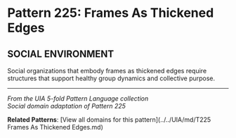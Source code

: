 # Pattern 225: Frames As Thickened Edges

## SOCIAL ENVIRONMENT

Social organizations that embody frames as thickened edges require structures that support healthy group dynamics and collective purpose.

---

*From the UIA 5-fold Pattern Language collection*  
*Social domain adaptation of Pattern 225*

**Related Patterns**: [View all domains for this pattern](../../UIA/md/T225 Frames As Thickened Edges.md)